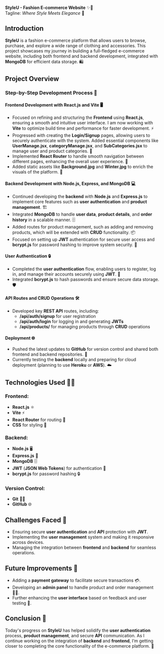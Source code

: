 **StyleU - Fashion E-commerce Website** ✨👗  
Tagline: *Where Style Meets Elegance* 💫

## **Introduction**  
**StyleU** is a fashion e-commerce platform that allows users to browse, purchase, and explore a wide range of clothing and accessories. This project showcases my journey in building a full-fledged e-commerce website, including both frontend and backend development, integrated with **MongoDB** for efficient data storage. 🛍️

## **Project Overview**

### **Step-by-Step Development Process** 🚀

#### **Frontend Development with React.js and Vite** 🖥️
- Focused on refining and structuring the **Frontend** using **React.js**, ensuring a smooth and intuitive user interface. I am now working with **Vite** to optimize build time and performance for faster development. ⚡
- Progressed with creating the **Login/Signup** pages, allowing users to securely authenticate with the system. Added essential components like **UserManage.jsx**, **categoryManage.jsx**, and **SubCategories.jsx** to manage user and product categories. 📱
- Implemented **React Router** to handle smooth navigation between different pages, enhancing the overall user experience. 🔄
- Added static assets like **Background.jpg** and **Winter.jpg** to enrich the visuals of the platform. 🎨

#### **Backend Development with Node.js, Express, and MongoDB** 💻
- Continued developing the **backend** with **Node.js** and **Express.js** to implement core features such as **user authentication** and **product management**. 🏗️
- Integrated **MongoDB** to handle **user data**, **product details**, and **order history** in a scalable manner. 🗄️
- Added routes for product management, such as adding and removing products, which will be extended with **CRUD** functionality. 📦
- Focused on setting up **JWT** authentication for secure user access and **bcrypt.js** for password hashing to improve system security. 🔐

#### **User Authentication** 🔒
- Completed the **user authentication** flow, enabling users to register, log in, and manage their accounts securely using **JWT**. 🛒
- Integrated **bcrypt.js** to hash passwords and ensure secure data storage. 🛡️

#### **API Routes and CRUD Operations** 🛠️
- Developed key **REST API** routes, including:
  - **/api/auth/signup** for user registration
  - **/api/auth/login** for logging in and generating **JWTs**
  - **/api/products/** for managing products through **CRUD** operations

#### **Deployment** 🌐
- Pushed the latest updates to **GitHub** for version control and shared both frontend and backend repositories. 📂
- Currently testing the **backend** locally and preparing for cloud deployment (planning to use **Heroku** or **AWS**). ☁️

## **Technologies Used** 🧑‍💻

### **Frontend**:
- **React.js** ⚛️
- **Vite** ⚡
- **React Router** for routing 🔄
- **CSS** for styling 🎨

### **Backend**:
- **Node.js** 🖥️
- **Express.js** 🚀
- **MongoDB** 🗄️
- **JWT** (**JSON Web Tokens**) for authentication 🔑
- **bcrypt.js** for password hashing 🔒

### **Version Control**:
- **Git** 🧑‍💻
- **GitHub** 🌐

## **Challenges Faced** 💪
- Ensuring secure **user authentication** and **API** protection with **JWT**.
- Implementing the **user management** system and making it responsive across devices.
- Managing the integration between **frontend** and **backend** for seamless operations.

## **Future Improvements** 🔮
- Adding a **payment gateway** to facilitate secure transactions 💳.
- Developing an **admin panel** to handle product and order management 👩‍💻.
- Further enhancing the **user interface** based on feedback and user testing 🎨.

## **Conclusion** 🎉
Today's progress on **StyleU** has helped solidify the **user authentication** process, **product management**, and secure **API** communication. As I continue working on the integration of **backend** and **frontend**, I’m getting closer to completing the core functionality of the e-commerce platform. 🚀
